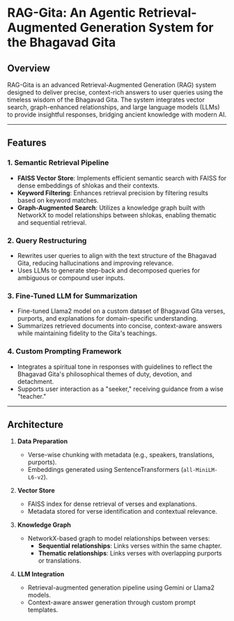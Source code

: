# RAG-Gita: An Agentic Retrieval-Augmented Generation System for the Bhagavad Gita

## Overview
RAG-Gita is an advanced Retrieval-Augmented Generation (RAG) system designed to deliver precise, context-rich answers to user queries using the timeless wisdom of the Bhagavad Gita. The system integrates vector search, graph-enhanced relationships, and large language models (LLMs) to provide insightful responses, bridging ancient knowledge with modern AI.

---

## Features

### 1. **Semantic Retrieval Pipeline**
- **FAISS Vector Store**: Implements efficient semantic search with FAISS for dense embeddings of shlokas and their contexts.
- **Keyword Filtering**: Enhances retrieval precision by filtering results based on keyword matches.
- **Graph-Augmented Search**: Utilizes a knowledge graph built with NetworkX to model relationships between shlokas, enabling thematic and sequential retrieval.

### 2. **Query Restructuring**
- Rewrites user queries to align with the text structure of the Bhagavad Gita, reducing hallucinations and improving relevance.
- Uses LLMs to generate step-back and decomposed queries for ambiguous or compound user inputs.

### 3. **Fine-Tuned LLM for Summarization**
- Fine-tuned Llama2 model on a custom dataset of Bhagavad Gita verses, purports, and explanations for domain-specific understanding.
- Summarizes retrieved documents into concise, context-aware answers while maintaining fidelity to the Gita's teachings.

### 4. **Custom Prompting Framework**
- Integrates a spiritual tone in responses with guidelines to reflect the Bhagavad Gita's philosophical themes of duty, devotion, and detachment.
- Supports user interaction as a "seeker," receiving guidance from a wise "teacher."

---

## Architecture

1. **Data Preparation**
   - Verse-wise chunking with metadata (e.g., speakers, translations, purports).
   - Embeddings generated using SentenceTransformers (`all-MiniLM-L6-v2`).

2. **Vector Store**
   - FAISS index for dense retrieval of verses and explanations.
   - Metadata stored for verse identification and contextual relevance.

3. **Knowledge Graph**
   - NetworkX-based graph to model relationships between verses:
     - **Sequential relationships**: Links verses within the same chapter.
     - **Thematic relationships**: Links verses with overlapping purports or translations.

4. **LLM Integration**
   - Retrieval-augmented generation pipeline using Gemini or Llama2 models.
   - Context-aware answer generation through custom prompt templates.

